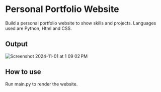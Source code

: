 
# Personal Portfolio Website

Build a personal portfolio website to show skills and projects. Languages used are Python, Html and CSS. 

## Output
![Screenshot 2024-11-01 at 1 09 02 PM](https://github.com/user-attachments/assets/4456d70f-9cb0-470a-b2f2-8b18507d0fd0)

## How to use

Run main.py to render the website.
